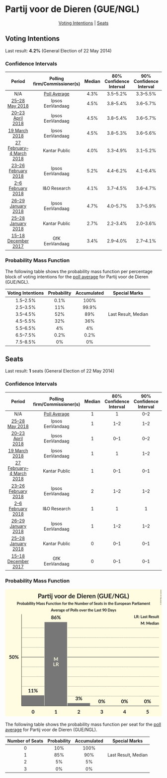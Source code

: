 # Partij voor de Dieren (GUE/NGL)

<p align="center"><a href="#voting-intentions">Voting Intentions</a> | <a href="#seats">Seats</a></p>

## Voting Intentions

Last result: **4.2%** (General Election of 22 May 2014)

### Confidence Intervals

| Period     | Polling firm/Commissioner(s) | Median | 80% Confidence Interval | 90% Confidence Interval | 95% Confidence Interval | 99% Confidence Interval |
|:----------:|:----------------:|:-----------:|:-----------------------:|:-----------------------:|:-----------------------:|:-----------------------:|
| N/A | [Poll Average](average.html) | 4.3% | 3.5–5.2% | 3.3–5.5% | 3.1–5.8% | 2.8–6.2% |
| [25–28 May 2018](2018-05-28-Ipsos.html) | Ipsos <br> EenVandaag | 4.5% | 3.8–5.4% | 3.6–5.7% | 3.4–5.9% | 3.1–6.4% |
| [20–23 April 2018](2018-04-23-Ipsos.html) | Ipsos <br> EenVandaag | 4.5% | 3.8–5.4% | 3.6–5.7% | 3.5–5.9% | 3.2–6.3% |
| [19 March 2018](2018-03-19-Ipsos.html) | Ipsos <br> EenVandaag | 4.5% | 3.8–5.3% | 3.6–5.6% | 3.4–5.8% | 3.1–6.3% |
| [27 February–4 March 2018](2018-03-04-KantarPublic.html) | Kantar Public | 4.0% | 3.3–4.9% | 3.1–5.2% | 3.0–5.4% | 2.7–5.9% |
| [23–26 February 2018](2018-02-26-Ipsos.html) | Ipsos <br> EenVandaag | 5.2% | 4.4–6.2% | 4.1–6.4% | 4.0–6.7% | 3.6–7.2% |
| [2–6 February 2018](2018-02-06-IOResearch.html) | I&O Research | 4.1% | 3.7–4.5% | 3.6–4.7% | 3.5–4.8% | 3.3–5.0% |
| [26–29 January 2018](2018-01-29-Ipsos.html) | Ipsos <br> EenVandaag | 4.7% | 4.0–5.7% | 3.7–5.9% | 3.6–6.2% | 3.2–6.7% |
| [25–28 January 2018](2018-01-28-KantarPublic.html) | Kantar Public | 2.7% | 2.2–3.4% | 2.0–3.6% | 1.9–3.8% | 1.7–4.2% |
| [15–18 December 2017](2017-12-18-GfK.html) | GfK <br> EenVandaag | 3.4% | 2.9–4.0% | 2.7–4.1% | 2.6–4.3% | 2.4–4.6% |

### Probability Mass Function

The following table shows the probability mass function per percentage block of voting intentions for the [poll average](average.html) for Partij voor de Dieren (GUE/NGL).

| Voting Intentions | Probability | Accumulated | Special Marks |
|:-----------------:|:-----------:|:-----------:|:-------------:|
| 1.5–2.5% | 0.1% | 100% |  |
| 2.5–3.5% | 11% | 99.9% |  |
| 3.5–4.5% | 52% | 89% | Last Result, Median |
| 4.5–5.5% | 32% | 36% |  |
| 5.5–6.5% | 4% | 4% |  |
| 6.5–7.5% | 0.2% | 0.2% |  |
| 7.5–8.5% | 0% | 0% |  |


## Seats

Last result: **1** seats (General Election of 22 May 2014)

### Confidence Intervals

| Period     | Polling firm/Commissioner(s) | Median | 80% Confidence Interval | 90% Confidence Interval | 95% Confidence Interval | 99% Confidence Interval |
|:----------:|:----------------:|:------:|:-----------------------:|:-----------------------:|:-----------------------:|:-----------------------:|
| N/A | [Poll Average](average.html) | 1 | 1 | 0–2 | 0–2 | 0–2 |
| [25–28 May 2018](2018-05-28-Ipsos.html) | Ipsos <br> EenVandaag | 1 | 1–2 | 1–2 | 1–2 | 1–2 |
| [20–23 April 2018](2018-04-23-Ipsos.html) | Ipsos <br> EenVandaag | 1 | 0–1 | 0–2 | 0–2 | 0–2 |
| [19 March 2018](2018-03-19-Ipsos.html) | Ipsos <br> EenVandaag | 1 | 1 | 1–2 | 0–2 | 0–2 |
| [27 February–4 March 2018](2018-03-04-KantarPublic.html) | Kantar Public | 1 | 0–1 | 0–1 | 0–1 | 0–1 |
| [23–26 February 2018](2018-02-26-Ipsos.html) | Ipsos <br> EenVandaag | 2 | 1–2 | 1–2 | 1–2 | 1–2 |
| [2–6 February 2018](2018-02-06-IOResearch.html) | I&O Research | 1 | 1 | 1 | 0–1 | 0–1 |
| [26–29 January 2018](2018-01-29-Ipsos.html) | Ipsos <br> EenVandaag | 1 | 1–2 | 1–2 | 1–2 | 1–2 |
| [25–28 January 2018](2018-01-28-KantarPublic.html) | Kantar Public | 0 | 0–1 | 0–1 | 0–1 | 0–1 |
| [15–18 December 2017](2017-12-18-GfK.html) | GfK <br> EenVandaag | 0 | 0–1 | 0–1 | 0–1 | 0–1 |

### Probability Mass Function

![Graph with seats probability mass function not yet produced](average-seats-pmf-partijvoordedierenguengl.png "Seats Probability Mass Function")

The following table shows the probability mass function per seat for the [poll average](average.html) for Partij voor de Dieren (GUE/NGL).

| Number of Seats | Probability | Accumulated | Special Marks |
|:---------------:|:-----------:|:-----------:|:-------------:|
| 0 | 10% | 100% |  |
| 1 | 85% | 90% | Last Result, Median |
| 2 | 5% | 5% |  |
| 3 | 0% | 0% |  |


